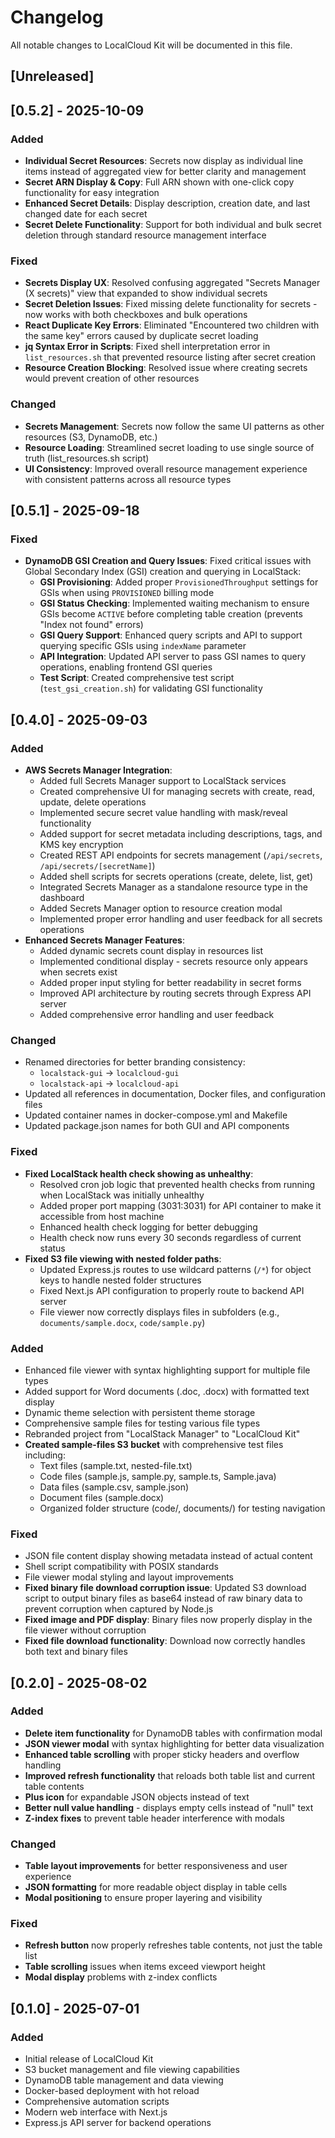 # Changelog

All notable changes to LocalCloud Kit will be documented in this file.

## [Unreleased]

## [0.5.2] - 2025-10-09

### Added

- **Individual Secret Resources**: Secrets now display as individual line items instead of aggregated view for better clarity and management
- **Secret ARN Display & Copy**: Full ARN shown with one-click copy functionality for easy integration
- **Enhanced Secret Details**: Display description, creation date, and last changed date for each secret
- **Secret Delete Functionality**: Support for both individual and bulk secret deletion through standard resource management interface

### Fixed

- **Secrets Display UX**: Resolved confusing aggregated "Secrets Manager (X secrets)" view that expanded to show individual secrets
- **Secret Deletion Issues**: Fixed missing delete functionality for secrets - now works with both checkboxes and bulk operations
- **React Duplicate Key Errors**: Eliminated "Encountered two children with the same key" errors caused by duplicate secret loading
- **jq Syntax Error in Scripts**: Fixed shell interpretation error in `list_resources.sh` that prevented resource listing after secret creation
- **Resource Creation Blocking**: Resolved issue where creating secrets would prevent creation of other resources

### Changed

- **Secrets Management**: Secrets now follow the same UI patterns as other resources (S3, DynamoDB, etc.)
- **Resource Loading**: Streamlined secret loading to use single source of truth (list_resources.sh script)
- **UI Consistency**: Improved overall resource management experience with consistent patterns across all resource types

## [0.5.1] - 2025-09-18

### Fixed

- **DynamoDB GSI Creation and Query Issues**: Fixed critical issues with Global Secondary Index (GSI) creation and querying in LocalStack:
  - **GSI Provisioning**: Added proper `ProvisionedThroughput` settings for GSIs when using `PROVISIONED` billing mode
  - **GSI Status Checking**: Implemented waiting mechanism to ensure GSIs become `ACTIVE` before completing table creation (prevents "Index not found" errors)
  - **GSI Query Support**: Enhanced query scripts and API to support querying specific GSIs using `indexName` parameter
  - **API Integration**: Updated API server to pass GSI names to query operations, enabling frontend GSI queries
  - **Test Script**: Created comprehensive test script (`test_gsi_creation.sh`) for validating GSI functionality

## [0.4.0] - 2025-09-03

### Added

- **AWS Secrets Manager Integration**:
  - Added full Secrets Manager support to LocalStack services
  - Created comprehensive UI for managing secrets with create, read, update, delete operations
  - Implemented secure secret value handling with mask/reveal functionality
  - Added support for secret metadata including descriptions, tags, and KMS key encryption
  - Created REST API endpoints for secrets management (`/api/secrets`, `/api/secrets/[secretName]`)
  - Added shell scripts for secrets operations (create, delete, list, get)
  - Integrated Secrets Manager as a standalone resource type in the dashboard
  - Added Secrets Manager option to resource creation modal
  - Implemented proper error handling and user feedback for all secrets operations
- **Enhanced Secrets Manager Features**:
  - Added dynamic secrets count display in resources list
  - Implemented conditional display - secrets resource only appears when secrets exist
  - Added proper input styling for better readability in secret forms
  - Improved API architecture by routing secrets through Express API server
  - Added comprehensive error handling and user feedback

### Changed

- Renamed directories for better branding consistency:
  - `localstack-gui` → `localcloud-gui`
  - `localstack-api` → `localcloud-api`
- Updated all references in documentation, Docker files, and configuration files
- Updated container names in docker-compose.yml and Makefile
- Updated package.json names for both GUI and API components

### Fixed

- **Fixed LocalStack health check showing as unhealthy**:
  - Resolved cron job logic that prevented health checks from running when LocalStack was initially unhealthy
  - Added proper port mapping (3031:3031) for API container to make it accessible from host machine
  - Enhanced health check logging for better debugging
  - Health check now runs every 30 seconds regardless of current status
- **Fixed S3 file viewing with nested folder paths**:
  - Updated Express.js routes to use wildcard patterns (`/*`) for object keys to handle nested folder structures
  - Fixed Next.js API configuration to properly route to backend API server
  - File viewer now correctly displays files in subfolders (e.g., `documents/sample.docx`, `code/sample.py`)

### Added

- Enhanced file viewer with syntax highlighting support for multiple file types
- Added support for Word documents (.doc, .docx) with formatted text display
- Dynamic theme selection with persistent theme storage
- Comprehensive sample files for testing various file types
- Rebranded project from "LocalStack Manager" to "LocalCloud Kit"
- **Created sample-files S3 bucket** with comprehensive test files including:
  - Text files (sample.txt, nested-file.txt)
  - Code files (sample.js, sample.py, sample.ts, Sample.java)
  - Data files (sample.csv, sample.json)
  - Document files (sample.docx)
  - Organized folder structure (code/, documents/) for testing navigation

### Fixed

- JSON file content display showing metadata instead of actual content
- Shell script compatibility with POSIX standards
- File viewer modal styling and layout improvements
- **Fixed binary file download corruption issue**: Updated S3 download script to output binary files as base64 instead of raw binary data to prevent corruption when captured by Node.js
- **Fixed image and PDF display**: Binary files now properly display in the file viewer without corruption
- **Fixed file download functionality**: Download now correctly handles both text and binary files

## [0.2.0] - 2025-08-02

### Added

- **Delete item functionality** for DynamoDB tables with confirmation modal
- **JSON viewer modal** with syntax highlighting for better data visualization
- **Enhanced table scrolling** with proper sticky headers and overflow handling
- **Improved refresh functionality** that reloads both table list and current table contents
- **Plus icon** for expandable JSON objects instead of text
- **Better null value handling** - displays empty cells instead of "null" text
- **Z-index fixes** to prevent table header interference with modals

### Changed

- **Table layout improvements** for better responsiveness and user experience
- **JSON formatting** for more readable object display in table cells
- **Modal positioning** to ensure proper layering and visibility

### Fixed

- **Refresh button** now properly refreshes table contents, not just the table list
- **Table scrolling** issues when items exceed viewport height
- **Modal display** problems with z-index conflicts

## [0.1.0] - 2025-07-01

### Added

- Initial release of LocalCloud Kit
- S3 bucket management and file viewing capabilities
- DynamoDB table management and data viewing
- Docker-based deployment with hot reload
- Comprehensive automation scripts
- Modern web interface with Next.js
- Express.js API server for backend operations
